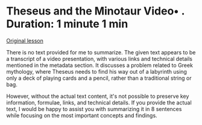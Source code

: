 # Theseus and the Minotaur Video• . Duration: 1 minute 1 min

[Original lesson](https://www.coursera.org/learn/uol-algorithms-and-data-structures-1/lecture/HCPee/theseus-and-the-minotaur)

There is no text provided for me to summarize. The given text appears to be a transcript of a video presentation, with various links and technical details mentioned in the metadata section. It discusses a problem related to Greek mythology, where Theseus needs to find his way out of a labyrinth using only a deck of playing cards and a pencil, rather than a traditional string or bag.

However, without the actual text content, it's not possible to preserve key information, formulae, links, and technical details. If you provide the actual text, I would be happy to assist you with summarizing it in 8 sentences while focusing on the most important concepts and findings.

